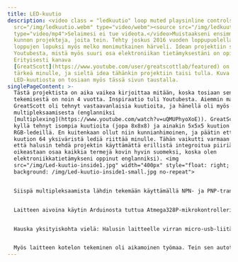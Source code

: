 ```yaml
---
title: LED-kuutio
description: <video class = "ledkuutio" loop muted playsinline controls><source
  src="/img/ledkuutio.webm" type="video/webm"><source src="/img/ledkuutio.mp4"
  type="video/mp4">Selaimesi ei tue videota.</video>Muistaakseni ensimmäisiä
  kunnon projekteja, joita tein. Tehty joskus 2016 vuoden loppupuolella. On
  loppujen lopuksi myös melko monimutkainen härveli. Idean projektiin sain
  Youtubesta, mistä myös suuri osa elektroniikan tietämyksestäni on opittu.
  Erityisesti kanava
  [GreatScott](https://www.youtube.com/user/greatscottlab/featured) on ollut
  tärkeä minulle, ja sieltä idea tähänkin projektiin taisi tulla. Kuva
  LED-kuutiosta on tosiaan myös tässä sivun taustalla.
singlePageContent: >-
  Tästä projektista on aika vaikea kirjoittaa mitään, koska tosiaan sen
  tekemisestä on noin 4 vuotta. Inspiraatio tuli Youtubesta. Aiemmin mainittu
  GreatScott oli tehnyt vastaavanlaisia kuutioita, ja hänellä oli myös video
  multipleksaamisesta (englanniksi
  [multiplexing](https://www.youtube.com/watch?v=uQMUPhyoXoE)). GreatScott oli
  kyllä tehnyt isompia kuutioita (jopa 8x8x8) ja ainakin 5x5x5 kuution
  RGB-ledeillä. En kuitenkaan ollut niin kunnianhimoinen, ja päätin että 4x4x4
  kuution 64 yksiväristä lediä riittää minulle. Tähän vaikutti varmaan myös se,
  että halusin tehdä projektin käyttämättä erillistä integroitua piiriä (IC, en
  oikeastaan osaa kaikkia termejä kovin hyvin suomeksi, koska olen
  elektroniikkatietämykseni oppinut englanniksi). <img
  src="/img/Led-kuutio-inside1.jpg" width="400px" style="float: right;
  background: /img/Led-kuutio-inside1-small.jpg no-repeat">


  Siispä multipleksaamista lähdin tekemään käyttämällä NPN- ja PNP-transistoreja. (Muistaakseni 2N2222 ja 2N2907. En näitä muistaakseni tähän tarkoitukseen varsinaisesti ostanut. Ostin vain Ebaysta jotain mitä halvalla sai, kun aloitin elektroniikkaharrastukseni.) Valitettavasti minulla ei ole tallella minkäänlaista piirikaaviota projektista. Avasin kuution ja tutkin vähän sen sisälmyksiä, ja sen sekä muistini perusteella taisin toteuttaa multipleksaamisen suurin piirtein niin, että erikseen voidaan jokaisen 4x4x4-kuution kerroksiin kytkeä anodeille +5V PNP-transistorilla. <img src="/img/LED-kuutio-inside2.jpg" width="400px" style="float: left">Tähän kuluu siis 4 mikrokontrollerin digitaalista ulostuloa. Jokaisessa kerroksessa on 4x4 = 16 lediä, ja näitä sitten multipleksataan NPN-transistoreilla riveittäin. Siis jokaista lediä kohti on transistori. Neljällä mikrokontrollerin ulostulolla voidaan kytkeä erikseen jokaisen rivin transistorit päälle. Sitten toisella neljällä ulostulolla jokaista saraketta voidaan hallita. Yhteensä siis koko kuutiossa mikrokontrollerin pinejä tarvitaan 12. Asia on toivottavasti selkeä. Tein nopeasti ja huvin vuoksi myös jonkinlaisen kaavion, joka ehkä selventää asiaa. En siis ihan täysin tarkasti muista teinkö kytkennät juuri kuten kuvassa, mutta ainakin suurin piirtein niin. Jossain välissä kytkennässä on tietenkin myös ledien virtaa rajoittavat resistorit. <img src="/img/LED-kuutio-circuit.png" width="600px" style="float: right">


  Laitteen aivoina käytin Arduinosta tuttua Atmega328P-mikrokontrolleria. Ohjeen siihen, miten laitetta käytetään ilman Arduino-alustaa löysin tietenkin myös GreatScott-kanavalta. Muistan ajatelleeni, miten hyvä tuuri minulla oli, kun sain multipleksauksen tehtyä 12 digitaalisella ulostulolla, koska luulin että Atmega328p:ssä on 12 digitaalista ulostuloa. Joskus myöhemmin minulle selvisi, että analogisia sisääntuloja voi käyttää myös kuten kaikkia muitakin pinejä. LED-kuutiossa käytin 12 ledien vaatiman ulostulon lisäksi nappia, mutta kytkin sen analogiseen sisääntuloon ja luulin että sitä piniä ei voisi käyttää digitaalisena sisääntulona. No, eipä tuo haitannut, homma toimii. Laitteen ohjelmoinnista en muista kyllä oikeastaan mitään, enkä jaksa enää kauheasti perehtyä ohjelman toimintaperiaatteeseen. Ohjelmoin laitteeseen muutaman erilaisen "valoshow'n", joiden välillä voi vaihdella napin avulla. Laite on toiminut ainakin tähän mennessä, vaikka en varmaankaan ole optimoinut muistinkäyttöä tai muutenkaan tehnyt ohjelmaa kovin järkevästi.


  Hauska yksityiskohta vielä: Halusin laitteelle virran micro-usb-liitännästä, jotta kännykän laturia voisi käyttää virtalähteenä. En kuitenkaan silloin omistanut micro-usb-palikkaa, johon olisi saanut kolvattua helposti johtoja. Kotoa löytyi jokin vanha kännykkä, josta revin micro-usb-liitännän irti ja sain jotenkin kolvattua johdot kiinni oikeisiin paikkoihin ja sain sitten virran siitä.


  Myös laitteen kotelon tekeminen oli aikamoinen työmaa. Tein sen autotallista löytyneestä liian paksusta puulevystä. Tämän takia laite on aika painava.
---
```

